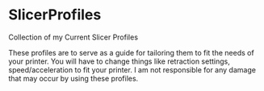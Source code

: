 # SlicerProfiles
Collection of my Current Slicer Profiles

These profiles are to serve as a guide for tailoring them to fit the needs of your printer.
You will have to change things like retraction settings, speed/acceleration to fit your printer.
I am not responsible for any damage that may occur by using these profiles.
